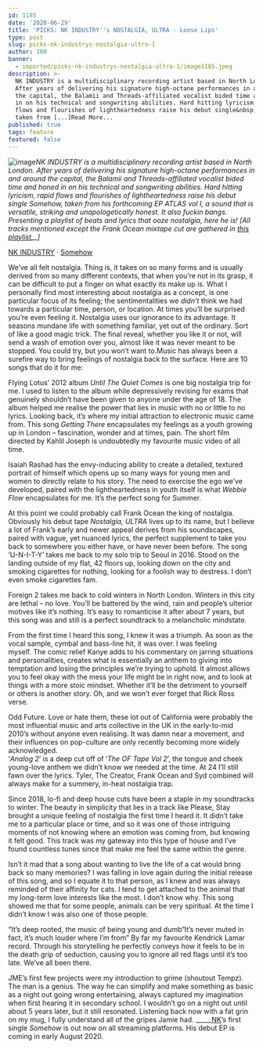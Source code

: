 ```yaml
---
id: 1185
date: '2020-06-29'
title: 'PICKS: NK INDUSTRY''s NOSTALGIA, ULTRA - Loose Lips'
type: post
slug: picks-nk-industrys-nostalgia-ultra-1
author: 100
banner:
  - imported/picks-nk-industrys-nostalgia-ultra-1/image1185.jpeg
description: >-
  NK INDUSTRY is a multidisciplinary recording artist based in North London.
  After years of delivering his signature high-octane performances in and around
  the capital, the Balamii and Threads-affiliated vocalist bided time and honed
  in on his technical and songwriting abilities. Hard hitting lyricism, rapid
  flows and flourishes of lightheartedness raise his debut single&nbsp;Somehow,
  taken from [...]Read More...
published: true
tags: feature
featured: false
---
```

![image](../imported/picks-nk-industrys-nostalgia-ultra-1/image1185.jpeg)_NK INDUSTRY is a multidisciplinary recording artist based in North London. After years of delivering his signature high-octane performances in and around the capital, the Balamii and Threads-affiliated vocalist bided time and honed in on his technical and songwriting abilities. Hard hitting lyricism, rapid flows and flourishes of lightheartedness raise his debut single_ _Somehow, taken from his forthcoming EP ATLAS vol I, a sound that is versatile, striking and unapologetically honest. It also fuckin bangs. Presenting a playlist of beats and lyrics that ooze nostalgia, here he is! \[All tracks mentioned except the Frank Ocean mixtape cut are gathered in [this playlist](https://open.spotify.com/playlist/0ijG5XIzAXwJY9OzYmGwpv?si=Xp00cESXRH-RnGjVEWL9zw)__\]_

[NK INDUSTRY](https://soundcloud.com/nkindustry "NK INDUSTRY") · [Somehow](https://soundcloud.com/nkindustry/somehow "Somehow")

We’ve all felt nostalgia. Thing is, it takes on so many forms and is usually derived from so many different contexts, that when you’re not in its grasp, it can be difficult to put a finger on what exactly its make up is. What I personally find most interesting about nostalgia as a concept, is one particular focus of its feeling; the sentimentalities we _didn’t_ think we had towards a particular time, person, or location. At times you’ll be surprised you’re even feeling it. Nostalgia uses our ignorance to its advantage. It seasons mundane life with something familiar, yet out of the ordinary. Sort of like a good magic trick. The final reveal, whether you like it or not, will send a wash of emotion over you, almost like it was never meant to be stopped. You could try, but you won’t want to.Music has always been a surefire way to bring feelings of nostalgia back to the surface. Here are 10 songs that do it for me:

Flying Lotus’ 2012 album _Until The Quiet Comes_ is one big nostalgia trip for me. I used to listen to the album while depressively revising for exams that genuinely shouldn’t have been given to anyone under the age of 18. The album helped me realise the power that lies in music with no or little to no lyrics. Looking back, it’s where my initial attraction to electronic music came from. This song _Getting There_ encapsulates my feelings as a youth growing up in London – fascination, wonder and at times, pain. The short film directed by Kahlil Joseph is undoubtedly my favourite music video of all time. 

[](https://www.youtube.com/watch?v=xHqBj_ne6qo)Isaiah Rashad has the envy-inducing ability to create a detailed, textured portrait of himself which opens up so many ways for young men and women to directly relate to his story. The need to exercise the ego we’ve developed, paired with the lightheartedness in youth itself is what _Webbie Flow_ encapsulates for me. It’s the perfect song for Summer. 

At this point we could probably call Frank Ocean the king of nostalgia. Obviously his debut tape _Nostalgia, ULTRA_ lives up to its name, but I believe a lot of Frank’s early and newer appeal derives from his soundscapes, paired with vague, yet nuanced lyrics, the perfect supplement to take you back to somewhere you either have, or have never been before. The song ‘U-N-I-T-Y’ takes me back to my solo trip to Seoul in 2016. Stood on the landing outside of my flat, 42 floors up, looking down on the city and smoking cigarettes for nothing, looking for a foolish way to destress. I don’t even smoke cigarettes fam.

Foreign 2 takes me back to cold winters in North London. Winters in this city are lethal – no love. You’ll be battered by the wind, rain and people’s ulterior motives like it’s nothing. It’s easy to romanticise it after about 7 years, but this song was and still is a perfect soundtrack to a melancholic mindstate. 

From the first time I heard this song, I knew it was a triumph. As soon as the vocal sample, cymbal and bass-line hit, it was over. I was feeling myself. The comic relief Kanye adds to his commentary on jarring situations and personalities, creates what is essentially an anthem to giving into temptation and losing the principles we’re trying to uphold. It almost allows you to feel okay with the mess your life might be in right now, and to look at things with a more stoic mindset. Whether it’ll be the detriment to yourself or others is another story. Oh, and we won’t ever forget that Rick Ross verse.

Odd Future. Love or hate them, these lot out of California were probably the most influential music and arts collective in the UK in the early-to-mid 2010’s without anyone even realising. It was damn near a movement, and their influences on pop-culture are only recently becoming more widely acknowledged.   
[](https://www.youtube.com/watch?v=mmVtCkBud-s)‘_Analog 2_’ is a deep cut off of ‘_The OF Tape Vol 2_’, the tongue and cheek young-love anthem we didn’t know we needed at the time. At 24 I’ll still fawn over the lyrics. Tyler, The Creator, Frank Ocean and Syd combined will always make for a summery, in-heat nostalgia trap.

Since 2018, lo-fi and deep house cuts have been a staple in my soundtracks to winter. The beauty in simplicity that lies in a track like Please, Stay brought a unique feeling of nostalgia the first time I heard it. It didn’t take me to a particular place or time, and so it was one of those intriguing moments of not knowing where an emotion was coming from, but knowing it felt good. This track was my gateway into this type of house and I’ve found countless tunes since that make me feel the same within the genre.

Isn’t it mad that a song about wanting to live the life of a cat would bring back so many memories? I was falling in love again during the initial release of this song, and so I equate it to that person, as I knew and was always reminded of their affinity for cats. I tend to get attached to the animal that my long-term love interests like the most. I don’t know why. This song showed me that for some people, animals can be very spiritual. At the time I didn’t know I was also one of those people.

“It’s deep rooted, the music of being young and dumb“It’s never muted in fact, it’s much louder where I’m from” By far my favourite Kendrick Lamar record. Through his storytelling he perfectly conveys how it feels to be in the death grip of seduction, causing you to ignore all red flags until it’s too late. We’ve all been there. 

JME’s first few projects were my introduction to grime (shoutout Tempz). The man is a genius. The way he can simplify and make something as basic as a night out going wrong entertaining, always captured my imagination when first hearing it in secondary school. I wouldn’t go on a night out until about 5 years later, but it still resonated. Listening back now with a fat grin on my mug, I fully understand all of the gripes Jamie had. \_\_\_\_\_[NK](http://linktr.ee/nkindustry)’s first single _Somehow_ is out now on all streaming platforms. His debut EP is coming in early August 2020.
